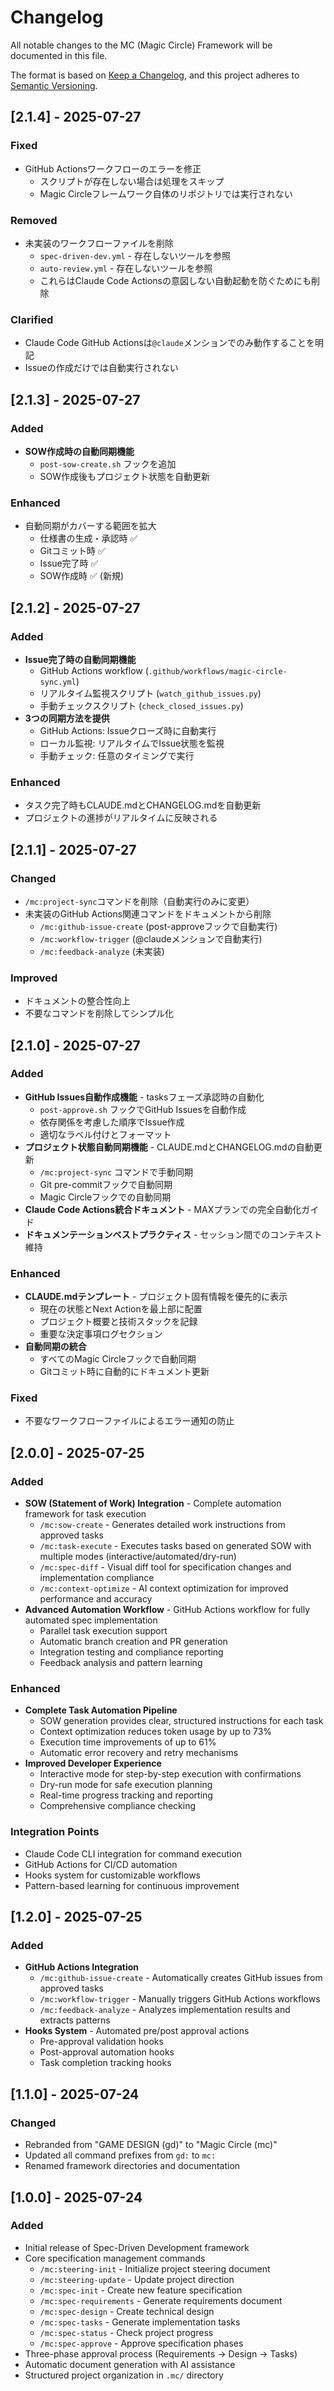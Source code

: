 # Changelog

All notable changes to the MC (Magic Circle) Framework will be documented in this file.

The format is based on [Keep a Changelog](https://keepachangelog.com/en/1.0.0/),
and this project adheres to [Semantic Versioning](https://semver.org/spec/v2.0.0.html).

## [2.1.4] - 2025-07-27

### Fixed
- GitHub Actionsワークフローのエラーを修正
  - スクリプトが存在しない場合は処理をスキップ
  - Magic Circleフレームワーク自体のリポジトリでは実行されない

### Removed
- 未実装のワークフローファイルを削除
  - `spec-driven-dev.yml` - 存在しないツールを参照
  - `auto-review.yml` - 存在しないツールを参照
  - これらはClaude Code Actionsの意図しない自動起動を防ぐためにも削除

### Clarified
- Claude Code GitHub Actionsは`@claude`メンションでのみ動作することを明記
- Issueの作成だけでは自動実行されない

## [2.1.3] - 2025-07-27

### Added
- **SOW作成時の自動同期機能**
  - `post-sow-create.sh` フックを追加
  - SOW作成後もプロジェクト状態を自動更新

### Enhanced
- 自動同期がカバーする範囲を拡大
  - 仕様書の生成・承認時 ✅
  - Gitコミット時 ✅
  - Issue完了時 ✅
  - SOW作成時 ✅ (新規)

## [2.1.2] - 2025-07-27

### Added
- **Issue完了時の自動同期機能**
  - GitHub Actions workflow (`.github/workflows/magic-circle-sync.yml`)
  - リアルタイム監視スクリプト (`watch_github_issues.py`)
  - 手動チェックスクリプト (`check_closed_issues.py`)
- **3つの同期方法を提供**
  - GitHub Actions: Issueクローズ時に自動実行
  - ローカル監視: リアルタイムでIssue状態を監視
  - 手動チェック: 任意のタイミングで実行

### Enhanced
- タスク完了時もCLAUDE.mdとCHANGELOG.mdを自動更新
- プロジェクトの進捗がリアルタイムに反映される

## [2.1.1] - 2025-07-27

### Changed
- `/mc:project-sync`コマンドを削除（自動実行のみに変更）
- 未実装のGitHub Actions関連コマンドをドキュメントから削除
  - `/mc:github-issue-create` (post-approveフックで自動実行)
  - `/mc:workflow-trigger` (@claudeメンションで自動実行)
  - `/mc:feedback-analyze` (未実装)

### Improved
- ドキュメントの整合性向上
- 不要なコマンドを削除してシンプル化

## [2.1.0] - 2025-07-27

### Added
- **GitHub Issues自動作成機能** - tasksフェーズ承認時の自動化
  - `post-approve.sh` フックでGitHub Issuesを自動作成
  - 依存関係を考慮した順序でIssue作成
  - 適切なラベル付けとフォーマット
- **プロジェクト状態自動同期機能** - CLAUDE.mdとCHANGELOG.mdの自動更新
  - `/mc:project-sync` コマンドで手動同期
  - Git pre-commitフックで自動同期
  - Magic Circleフックでの自動同期
- **Claude Code Actions統合ドキュメント** - MAXプランでの完全自動化ガイド
- **ドキュメンテーションベストプラクティス** - セッション間でのコンテキスト維持

### Enhanced
- **CLAUDE.mdテンプレート** - プロジェクト固有情報を優先的に表示
  - 現在の状態とNext Actionを最上部に配置
  - プロジェクト概要と技術スタックを記録
  - 重要な決定事項ログセクション
- **自動同期の統合**
  - すべてのMagic Circleフックで自動同期
  - Gitコミット時に自動的にドキュメント更新

### Fixed
- 不要なワークフローファイルによるエラー通知の防止

## [2.0.0] - 2025-07-25

### Added
- **SOW (Statement of Work) Integration** - Complete automation framework for task execution
  - `/mc:sow-create` - Generates detailed work instructions from approved tasks
  - `/mc:task-execute` - Executes tasks based on generated SOW with multiple modes (interactive/automated/dry-run)
  - `/mc:spec-diff` - Visual diff tool for specification changes and implementation compliance
  - `/mc:context-optimize` - AI context optimization for improved performance and accuracy
- **Advanced Automation Workflow** - GitHub Actions workflow for fully automated spec implementation
  - Parallel task execution support
  - Automatic branch creation and PR generation
  - Integration testing and compliance reporting
  - Feedback analysis and pattern learning

### Enhanced
- **Complete Task Automation Pipeline**
  - SOW generation provides clear, structured instructions for each task
  - Context optimization reduces token usage by up to 73%
  - Execution time improvements of up to 61%
  - Automatic error recovery and retry mechanisms
- **Improved Developer Experience**
  - Interactive mode for step-by-step execution with confirmations
  - Dry-run mode for safe execution planning
  - Real-time progress tracking and reporting
  - Comprehensive compliance checking

### Integration Points
- Claude Code CLI integration for command execution
- GitHub Actions for CI/CD automation
- Hooks system for customizable workflows
- Pattern-based learning for continuous improvement

## [1.2.0] - 2025-07-25

### Added
- **GitHub Actions Integration**
  - `/mc:github-issue-create` - Automatically creates GitHub issues from approved tasks
  - `/mc:workflow-trigger` - Manually triggers GitHub Actions workflows
  - `/mc:feedback-analyze` - Analyzes implementation results and extracts patterns
- **Hooks System** - Automated pre/post approval actions
  - Pre-approval validation hooks
  - Post-approval automation hooks
  - Task completion tracking hooks

## [1.1.0] - 2025-07-24

### Changed
- Rebranded from "GAME DESIGN (gd)" to "Magic Circle (mc)"
- Updated all command prefixes from `gd:` to `mc:`
- Renamed framework directories and documentation

## [1.0.0] - 2025-07-24

### Added
- Initial release of Spec-Driven Development framework
- Core specification management commands
  - `/mc:steering-init` - Initialize project steering document
  - `/mc:steering-update` - Update project direction
  - `/mc:spec-init` - Create new feature specification
  - `/mc:spec-requirements` - Generate requirements document
  - `/mc:spec-design` - Create technical design
  - `/mc:spec-tasks` - Generate implementation tasks
  - `/mc:spec-status` - Check project progress
  - `/mc:spec-approve` - Approve specification phases
- Three-phase approval process (Requirements → Design → Tasks)
- Automatic document generation with AI assistance
- Structured project organization in `.mc/` directory